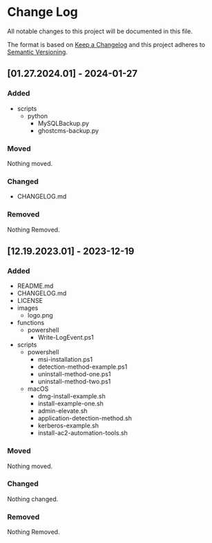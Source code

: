 # Change Log
All notable changes to this project will be documented in this file.
 
The format is based on [Keep a Changelog](http://keepachangelog.com/)
and this project adheres to [Semantic Versioning](http://semver.org/).

## [01.27.2024.01] - 2024-01-27

### Added
- scripts
  - python
    - MySQLBackup.py
    - ghostcms-backup.py

### Moved
Nothing moved.

### Changed
- CHANGELOG.md

### Removed
Nothing Removed.

## [12.19.2023.01] - 2023-12-19

### Added
- README.md
- CHANGELOG.md
- LICENSE
- images
  - logo.png
- functions
  - powershell
    - Write-LogEvent.ps1
- scripts
  - powershell
    - msi-installation.ps1
    - detection-method-example.ps1
    - uninstall-method-one.ps1
    - uninstall-method-two.ps1
  - macOS
    - dmg-install-example.sh
    - install-example-one.sh
    - admin-elevate.sh
    - application-detection-method.sh
    - kerberos-example.sh
    - install-ac2-automation-tools.sh

### Moved
Nothing moved.

### Changed
Nothing changed.

### Removed
Nothing Removed.
